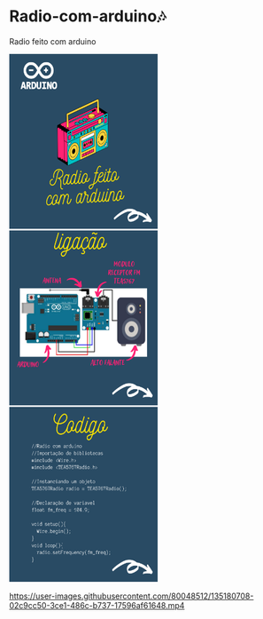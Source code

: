 # Radio-com-arduino🎶
Radio feito com arduino 

<img src="https://github.com/joaoryan/Radio-com-arduino/blob/main/1.png" width="268,66px" height="315px" /><img src="https://github.com/joaoryan/Radio-com-arduino/blob/main/2.png" width="268,66px" height="315px"/><img src="https://github.com/joaoryan/Radio-com-arduino/blob/main/3.png" width="268,66px" height="315px"/>

https://user-images.githubusercontent.com/80048512/135180708-02c9cc50-3ce1-486c-b737-17596af61648.mp4
